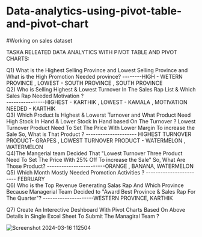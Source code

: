 # Data-analytics-using-pivot-table-and-pivot-chart
#Working on sales dataset



TASKA RELEATED DATA ANALYTICS WITH PIVOT TABLE  AND PIVOT CHARTS:

																				
Q1) What is the Highest Selling Province and Lowest Selling Province and What is the High Promotion Needed province? 
--------HIGH - WETERN PROVINCE , LOWEST - SOUTH PROVINCE , SOUTH PROVINCE 																				
Q2) Who is Selling Highest & Lowest Turnover In The Sales Rap List & Which Sales Rap Needed Motivation ?  
----------------HIGHEST - KARTHIK , LOWEST - KAMALA , MOTIVATION NEEDED - KARTHIK																				
Q3) Which Product Is Highest & Lowerst Turnover and What Product Need  High Stock In Hand & Lower Stock In Hand based On The Turnover ? Lowest Turnover Product Need To Set The Price With Lower Margin To increase the Sale So, What is That Product ?
--------------------- HIGHEST TURNOVER PRODUCT- GRAPES , LOWEST TURNOVER PRODUCT - WATERMELON , WATERMELON																				
 Q4)The Mangerial team Decided That "Lowest Turnover Three Product Need To Set The Price With 25% Off  To increase the Sale" So, What Are Those Product? 
 ------------------------ORANGE , BANANA, WATERMELON																				
Q5) Which Month Mostly Needed Promotion Activities ? 
------------------------ FEBRUARY																				
Q6) Who is the Top Revenue Generating Salas Rap And Which Province Because Managerial Team Decided to "Award Best Province & Sales Rap For The Quarter"? 
---------------------WESTERN PROVINCE, KARTHIK			

Q7) Create An Interective Deshboard With  Pivot Charts Based On Above Details in Single Excel Sheet To Submit The Managiral Team ?

![Screenshot 2024-03-16 112504](https://github.com/mohitbhanse/Data-analytics-using-pivot-table-and-pivot-chart/assets/142293944/dce32640-eda8-423d-a4ad-805dd2160127)
																				

